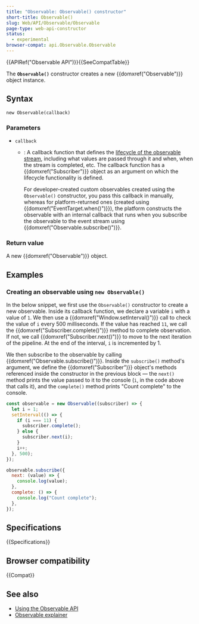 ```yaml
---
title: "Observable: Observable() constructor"
short-title: Observable()
slug: Web/API/Observable/Observable
page-type: web-api-constructor
status:
  - experimental
browser-compat: api.Observable.Observable
---
```


{{APIRef("Observable API")}}{{SeeCompatTable}}

The **`Observable()`** constructor creates a new {{domxref("Observable")}} object instance.

## Syntax

```js-nolint
new Observable(callback)
```

### Parameters

- `callback`

  - : A callback function that defines the [lifecycle of the observable stream](/en-US/docs/Web/API/Observable_API/Using#the_observable_lifecycle), including what values are passed through it and when, when the stream is completed, etc. The callback function has a {{domxref("Subscriber")}} object as an argument on which the lifecycle functionality is defined.

    For developer-created custom observables created using the `Observable()` constructor, you pass this callback in manually, whereas for platform-returned ones (created using {{domxref("EventTarget.when()")}}), the platform constructs the observable with an internal callback that runs when you subscribe the observable to the event stream using {{domxref("Observable.subscribe()")}}.

### Return value

A new {{domxref("Observable")}} object.

## Examples

### Creating an observable using `new Observable()`

In the below snippet, we first use the `Observable()` constructor to create a new observable. Inside its callback function, we declare a variable `i` with a value of `1`. We then use a {{domxref("Window.setInterval()")}} call to check the value of `i` every 500 milliseconds. If the value has reached `11`, we call the {{domxref("Subscriber.complete()")}} method to complete observation. If not, we call {{domxref("Subscriber.next()")}} to move to the next iteration of the pipeline. At the end of the interval, `i` is incremented by 1.

We then subscribe to the observable by calling {{domxref("Observable.subscribe()")}}. Inside the `subscribe()` method's argument, we define the {{domxref("Subscriber")}} object's methods referenced inside the constructor in the previous block — the `next()` method prints the value passed to it to the console (`i`, in the code above that calls it), and the `complete()` method prints "Count complete" to the console.

```js
const observable = new Observable((subscriber) => {
  let i = 1;
  setInterval(() => {
    if (i === 11) {
      subscriber.complete();
    } else {
      subscriber.next(i);
    }
    i++;
  }, 500);
});

observable.subscribe({
  next: (value) => {
    console.log(value);
  },
  complete: () => {
    console.log("Count complete");
  },
});
```

## Specifications

{{Specifications}}

## Browser compatibility

{{Compat}}

## See also

- [Using the Observable API](/en-US/docs/Web/API/Observable_API/Using)
- [Observable explainer](https://github.com/WICG/observable/blob/master/README.md)
